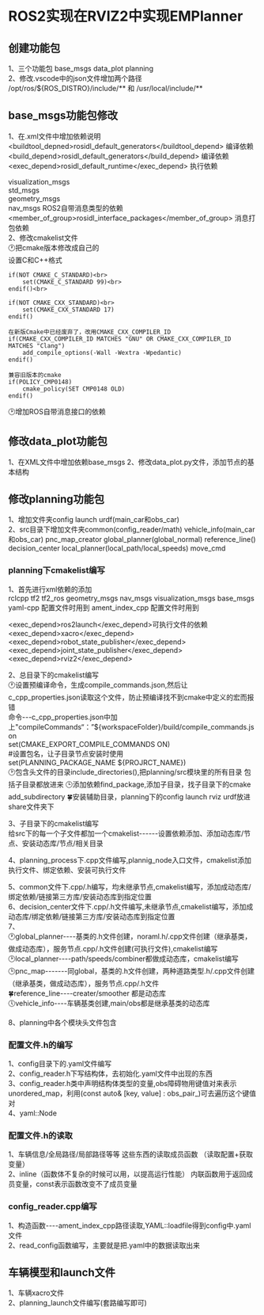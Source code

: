 # ROS2实现在RVIZ2中实现EMPlanner<br>
## 创建功能包<br>
1、三个功能包 base_msgs data_plot planning<br>
2、修改.vscode中的json文件增加两个路径 /opt/ros/${ROS_DISTRO}/include/** 和 /usr/local/include/**


## base_msgs功能包修改


1、在.xml文件中增加依赖说明<br>
  <buildtool_depned>rosidl_default_generators</buildtool_depend> 编译依赖<br>
  <build_depend>rosidl_default_generators</build_depend> 编译依赖<br>
  <exec_depend>rosidl_default_runtime</exec_depend> 执行依赖<br>

  <depend>visualization_msgs</depend> <br>
  <depend>std_msgs</depend> <br>
  <depend>geometry_msgs</depend> <br>
  <depend>nav_msgs</depend> ROS2自带消息类型的依赖<br>
  <member_of_group>rosidl_interface_packages</member_of_group> 消息打包依赖<br>
2、修改cmakelist文件<br>
🕐把cmake版本修改成自己的<br>
    设置C和C++格式<br>

    if(NOT CMAKE_C_STANDARD)<br>  
        set(CMAKE_C_STANDARD 99)<br>  
    endif()<br>

    if(NOT CMAKE_CXX_STANDARD)<br>  
        set(CMAKE_CXX_STANDARD 17)  
    endif()  

    在新版Cmake中已经废弃了，改用CMAKE_CXX_COMPILER_ID  
    if(CMAKE_CXX_COMPILER_ID MATCHES "GNU" OR CMAKE_CXX_COMPILER_ID MATCHES "Clang")  
        add_compile_options(-Wall -Wextra -Wpedantic)  
    endif()  

    兼容旧版本的cmake  
    if(POLICY_CMP0148)  
        cmake_policy(SET CMP0148 OLD)  
    endif()  
🕑增加ROS自带消息接口的依赖<br>


## 修改data_plot功能包  
1、在XML文件中增加依赖base_msgs
2、修改data_plot.py文件，添加节点的基本结构


## 修改planning功能包<br>
1、增加文件夹config launch urdf(main_car和obs_car)<br>
2、src目录下增加文件夹common(config_reader/math) vehicle_info(main_car和obs_car)<bar>
pnc_map_creator global_planner(global_normal) reference_line() decision_center local_planner(local_path/local_speeds) move_cmd<br>
### planning下cmakelist编写<br>
1、首先进行xml依赖的添加<br>
<depend>rclcpp</depend>
  <depend>tf2</depend>
  <depend>tf2_ros</depend>
  <depend>geometry_msgs</depend>
  <depend>nav_msgs</depend>
  <depend>visualization_msgs</depend>
  <depend>base_msgs</depend>
  <depend>yaml-cpp</depend> 配置文件时用到
  <depend>ament_index_cpp</depend> 配置文件时用到

  <exec_depend>ros2launch</exec_depend>可执行文件的依赖
  <exec_depend>xacro</exec_depend>
  <exec_depend>robot_state_publisher</exec_depend>
  <exec_depend>joint_state_publisher</exec_depend>
  <exec_depend>rviz2</exec_depend>

2、总目录下的cmakelist编写<br>
🕐设置预编译命令，生成compile_commands.json,然后让c_cpp_properties.json读取这个文件，防止预编译找不到cmake中定义的宏而报错<br>
命令---c_cpp_properties.json中加上"compileCommands“：”${workspaceFolder}/build/compile_commands.json<br>
set(CMAKE_EXPORT_COMPILE_COMMANDS ON)<br>
#设置包名，让子目录节点安装时使用<br>
set(PLANNING_PACKAGE_NAME ${PROJRCT_NAME})<br>
🕑包含头文件的目录include_directories(),把planning/src模块里的所有目录 包括子目录都放进来
🕒添加依赖find_package,添加子目录，找子目录下的cmake add_subdirectory
🍀安装辅助目录，planning下的config launch rviz urdf放进share文件夹下

3、子目录下的cmakelist编写<br>
给src下的每一个子文件都加一个cmakelist------设置依赖添加、添加动态库/节点、安装动态库/节点/相关目录<br>

4、planning_process下.cpp文件编写,plannig_node入口文件，cmakelist添加执行文件、绑定依赖、安装可执行文件

5、common文件下.cpp/.h编写，均未继承节点,cmakelist编写，添加成动态库/绑定依赖/链接第三方库/安装动态库到指定位置<br>
6、decision_center文件下.cpp/.h文件编写,未继承节点,cmakelist编写，添加成动态库/绑定依赖/链接第三方库/安装动态库到指定位置<br>
7、<br>
🕐global_planner----基类的.h文件创建，noraml.h/.cpp文件创建（继承基类，做成动态库），服务节点.cpp/.h文件创建(可执行文件),cmakelist编写<br>
🕑local_planner----path/speeds/combiner都做成动态库，cmakelist编写<br>
🕒pnc_map-------同global，基类的.h文件创建，两种道路类型.h/.cpp文件创建（继承基类，做成动态库），服务节点.cpp/.h文件<br>
🍀reference_line----creater/smoother 都是动态库<br>
🕔vehicle_info----车辆基类创建,main/obs都是继承基类的动态库<br>

8、planning中各个模块头文件包含

### 配置文件.h的编写
1、config目录下的.yaml文件编写<br>
2、config_reader.h下写结构体，去初始化.yaml文件中出现的东西<br>
3、config_reader.h类中声明结构体类型的变量,obs障碍物用键值对来表示unordered_map，利用(const auto& [key, value] : obs_pair_)可去遍历这个键值对<br>
4、yaml::Node 

### 配置文件.h的读取
1、车辆信息/全局路径/局部路径等等 这些东西的读取成员函数 （读取配置+获取变量）<br>
2、inline（函数体不复杂的时候可以用，以提高运行性能） 内联函数用于返回成员变量，const表示函数改变不了成员变量<br>

### config_reader.cpp编写
1、构造函数----ament_index_cpp路径读取,YAML::loadfile得到config中.yaml文件<br>
2、read_config函数编写，主要就是把.yaml中的数据读取出来

## 车辆模型和launch文件
1、车辆xacro文件<br>
2、planning_launch文件编写(套路编写即可)